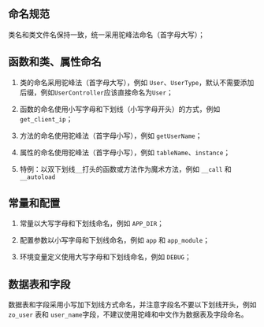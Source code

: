 ## 命名规范

类名和类文件名保持一致，统一采用驼峰法命名（首字母大写）；


## 函数和类、属性命名

1. 类的命名采用驼峰法（首字母大写），例如 `User`、`UserType`，默认不需要添加后缀，例如`UserController`应该直接命名为`User`；

1. 函数的命名使用小写字母和下划线（小写字母开头）的方式，例如 `get_client_ip`；

2. 方法的命名使用驼峰法（首字母小写），例如 `getUserName`；

3. 属性的命名使用驼峰法（首字母小写），例如 `tableName`、`instance`；

4. 特例：以双下划线`__`打头的函数或方法作为魔术方法，例如 `__call` 和 `__autoload`

## 常量和配置

1. 常量以大写字母和下划线命名，例如 `APP_DIR`；

1. 配置参数以小写字母和下划线命名，例如 `app` 和 `app_module`；

2. 环境变量定义使用大写字母和下划线命名，例如 `DEBUG`；

## 数据表和字段

数据表和字段采用小写加下划线方式命名，并注意字段名不要以下划线开头，例如 `zo_user` 表和 `user_name`字段，不建议使用驼峰和中文作为数据表及字段命名。